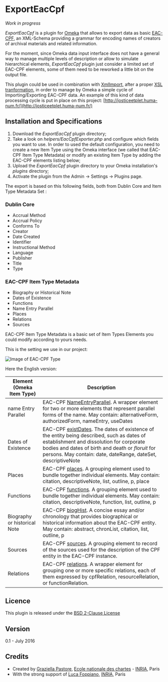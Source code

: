 # ExportEacCpf

_*Work in progress*_

*ExportEacCpf* is a plugin for [Omeka](https://omeka.org/) that allows to export data as basic [EAC-CPF](http://eac.staatsbibliothek-berlin.de/index.php), an XML-Schema providing a grammar for encoding names of creators of archival materials and related information. 

For the moment, since Omeka data input interface does not have a general way to manage multiple levels of description or allow to simulate hierarchical elements, *ExportEacCpf* plugin just consider a limited set of EAC-CPF elements, some of them need to be reworked a little bit on the output file.

This plugin could be used in combination with [XmlImport](https://github.com/Daniel-KM/XmlImport), after a proper [XSL tranformation](https://github.com/sgraziella/prosopography_LJP/tree/master/EACtoXML), in order to manage by Omeka a simple cycle of Importing/Exporting EAC-CPF data. 
An example of this kind of data processing cycle is put in place on this project: [http://josticeetplet.huma-num.fr/](http://josticeetplet.huma-num.fr/)


## Installation and Specifications
1. Download the *ExportEacCpf* plugin directory;
2. Take a look on *helpers/EacCpfExporter.php* and configure which fields you want to use. In order to used the default configuration, you need to create a new Item Type using the Omeka interface (we called that EAC-CPF Item Type Metadata) or modify an existing Item Type by adding the EAC-CPF elements listing below;
3. Upload the *ExportEacCpf* plugin directory to your Omeka installation's *plugins* directory;
4. Activate the plugin from the Admin → Settings → Plugins page.

The export is based on this following fields, both from Dublin Core and Item Type Metadata Set :

### Dublin Core 
- Accrual Method
- Accrual Policy
- Conforms To
- Creator
- Date Created
- Identifier
- Instructional Method
- Language
- Publisher
- Title
- Type

### EAC-CPF Item Type Metadata
- Biography or Historical Note
- Dates of Existence
- Functions
- Name Entry Parallel
- Places
- Relations
- Sources

EAC-CPF Item Type Metadata is a basic set of Item Types Elements you could modify according to yours needs. 

This is the setting we use in our project:

![Image of EAC-CPF Type](https://github.com/sgraziella/ExportEacCpf/blob/master/Person-EAC-CPF-ElementTypeFR.png)

Here the English version:

Element (Omeka Item Type) | Description
------------ | -------------
name Entry Parallel | EAC-CPF [NameEntryParallel](http://eac.staatsbibliothek-berlin.de/fileadmin/user_upload/schema/cpfTagLibrary.html#nameEntryParallel). A wrapper element for two or more <nameEntry> elements that represent parallel forms of the name. May contain: alternativeForm, authorizedForm, nameEntry, useDates
Dates of Existence | EAC-CPF [existDates](http://eac.staatsbibliothek-berlin.de/fileadmin/user_upload/schema/cpfTagLibrary.html#existDates). The dates of existence of the entity being described, such as dates of establishment and dissolution for corporate bodies and dates of birth and death or *floruit* for persons. May contain: date, dateRange, dateSet, descriptiveNote
Places | EAC-CPF [places](http://eac.staatsbibliothek-berlin.de/fileadmin/user_upload/schema/cpfTagLibrary.html#places). A grouping element used to bundle together individual <place> elements. May contain: citation, descriptiveNote, list, outline, p, place
Functions | EAC-CPF [functions](http://eac.staatsbibliothek-berlin.de/fileadmin/user_upload/schema/cpfTagLibrary.html#functions). A grouping element used to bundle together individual <function> elements. May contain: citation, descriptiveNote, function, list, outline, p
Biography or historical Note | EAC-CPF [biogHist](http://eac.staatsbibliothek-berlin.de/fileadmin/user_upload/schema/cpfTagLibrary.html#biogHist). A concise essay and/or chronology that provides biographical or historical information about the EAC-CPF entity. May contain: abstract, chronList, citation, list, outline, p
Sources | EAC-CPF [sources](http://eac.staatsbibliothek-berlin.de/fileadmin/user_upload/schema/cpfTagLibrary.html#sources). A grouping element to record of the sources used for the description of the CPF entity in the EAC-CPF instance.
Relations | EAC-CPF [relations](http://eac.staatsbibliothek-berlin.de/fileadmin/user_upload/schema/cpfTagLibrary.html#relations). A wrapper element for grouping one or more specific relations, each of them expressed by cpfRelation, resourceRelation, or functionRelation.

## Licence
This plugin is released under the [BSD 2-Clause License](https://opensource.org/licenses/BSD-2-Clause)

## Version
0.1 - July 2016

## Credits
- Created by [Graziella Pastore](https://github.com/sgraziella), [Ecole nationale des chartes](http://www.enc-sorbonne.fr/fr/graziella-pastore) - [INRIA](http://www.inria.fr/), Paris
- With the strong support of [Luca Foppiano](https://github.com/lfoppiano), [INRIA](http://www.inria.fr/), Paris
